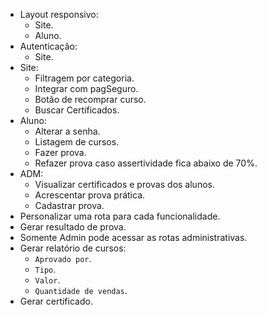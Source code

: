 - Layout responsivo:
  - Site.
  - Aluno.
- Autenticação:
  - Site.
- Site:
  - Filtragem por categoria.
  - Integrar com pagSeguro.
  - Botão de recomprar curso.
  - Buscar Certificados.
- Aluno:
  - Alterar a senha.
  - Listagem de cursos.
  - Fazer prova.
  - Refazer prova caso assertividade fica abaixo de 70%.
- ADM:
  - Visualizar certificados e provas dos alunos.
  - Acrescentar prova prática.
  - Cadastrar prova.
- Personalizar uma rota para cada funcionalidade.
- Gerar resultado de prova.
- Somente Admin pode acessar as rotas administrativas.
- Gerar relatório de cursos:
  - `Aprovado por`.
  - `Tipo`.
  - `Valor`.
  - `Quantidade de vendas`.
- Gerar certificado.
